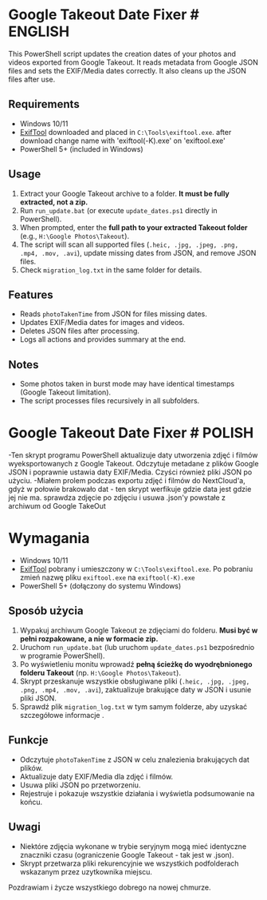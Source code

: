 # Google Takeout Date Fixer # ENGLISH

This PowerShell script updates the creation dates of your photos and videos exported from Google Takeout. 
It reads metadata from Google JSON files and sets the EXIF/Media dates correctly. It also cleans up the JSON files after use.

## Requirements
- Windows 10/11
- [ExifTool](https://exiftool.org/) downloaded and placed in  `C:\Tools\exiftool.exe`.
 after download change name with 'exiftool(-K).exe' on 'exiftool.exe'
- PowerShell 5+ (included in Windows)

## Usage
1. Extract your Google Takeout archive to a folder. **It must be fully extracted, not a zip.**
2. Run `run_update.bat` (or execute `update_dates.ps1` directly in PowerShell).
3. When prompted, enter the **full path to your extracted Takeout folder** (e.g., `H:\Google Photos\Takeout`).
4. The script will scan all supported files (`.heic, .jpg, .jpeg, .png, .mp4, .mov, .avi`), update missing dates from JSON, and remove JSON files.
5. Check `migration_log.txt` in the same folder for details.

## Features
- Reads `photoTakenTime` from JSON for files missing dates. 
- Updates EXIF/Media dates for images and videos.
- Deletes JSON files after processing.
- Logs all actions and provides summary at the end.

## Notes
- Some photos taken in burst mode may have identical timestamps (Google Takeout limitation).
- The script processes files recursively in all subfolders.




# Google Takeout Date Fixer # POLISH

-Ten skrypt programu PowerShell aktualizuje daty utworzenia zdjęć i filmów wyeksportowanych z Google Takeout.
Odczytuje metadane z plików Google JSON i poprawnie ustawia daty EXIF/Media. Czyści również pliki JSON po użyciu.
-Miałem prolem podczas exportu zdjęć i filmów do NextCloud'a, gdyż w połowie brakowało dat - ten skrypt werfikuje gdzie data jest gdzie jej nie ma. sprawdza zdjęcie po zdjęciu i usuwa .json'y powstałe z archiwum od Google TakeOut

# Wymagania
- Windows 10/11
- [ExifTool](https://exiftool.org/) pobrany i umieszczony w `C:\Tools\exiftool.exe`.
Po pobraniu zmień nazwę pliku `exiftool.exe` na `exiftool(-K).exe`
- PowerShell 5+ (dołączony do systemu Windows)

## Sposób użycia
1. Wypakuj archiwum Google Takeout  ze zdjęciami do folderu. **Musi być w pełni rozpakowane, a nie w formacie zip.**
2. Uruchom `run_update.bat` (lub uruchom `update_dates.ps1` bezpośrednio w programie PowerShell).
3. Po wyświetleniu monitu wprowadź **pełną ścieżkę do wyodrębnionego folderu Takeout** (np. `H:\Google Photos\Takeout`).
4. Skrypt przeskanuje wszystkie obsługiwane pliki (`.heic, .jpg, .jpeg, .png, .mp4, .mov, .avi`), zaktualizuje brakujące daty w JSON i usunie pliki JSON.
5. Sprawdź plik `migration_log.txt` w tym samym folderze, aby uzyskać szczegółowe informacje .

## Funkcje
- Odczytuje `photoTakenTime` z JSON w celu znalezienia brakujących dat plików.
- Aktualizuje daty EXIF/Media dla zdjęć i filmów.
- Usuwa pliki JSON po przetworzeniu.
- Rejestruje i pokazuje wszystkie działania i wyświetla podsumowanie na końcu.

## Uwagi
- Niektóre zdjęcia wykonane w trybie seryjnym mogą mieć identyczne znaczniki czasu (ograniczenie Google Takeout - tak jest w .json).
- Skrypt przetwarza pliki rekurencyjnie we wszystkich podfolderach wskazanym przez uzytkownika miejscu.








Pozdrawiam i życze wszystkiego dobrego na nowej chmurze.
